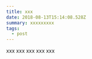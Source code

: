 ```yaml
---
title: xxx
date: 2018-08-13T15:14:08.528Z
summary: xxxxxxxxx
tags:
  - post
---
```

xxx xxx xxx xxx xxx
